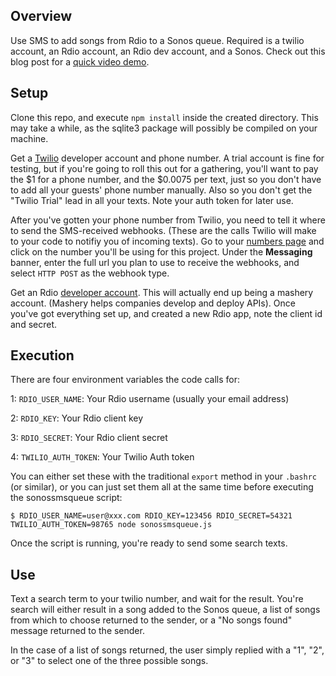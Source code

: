 ## Overview
Use SMS to add songs from Rdio to a Sonos queue. Required is a twilio account, an Rdio account, an Rdio dev account, and a Sonos. Check out this blog post for a [quick video demo](http://mattwel.ch/adding-songs-to-sonos-queue-via-sms/).
## Setup
Clone this repo, and execute `npm install` inside the created directory. This may take a while, as the sqlite3 package will possibly be compiled on your machine.

Get a [Twilio](http://twilio.com) developer account and phone number. A trial account is fine for testing, but if you're going to roll this out for a gathering, you'll want to pay the $1 for a phone number, and the $0.0075 per text, just so you don't have to add all your guests' phone number manually. Also so you don't get the "Twilio Trial" lead in all your texts. Note your auth token for later use.

After you've gotten your phone number from Twilio, you need to tell it where to send the SMS-received webhooks. (These are the calls Twilio will make to your code to notifiy you of incoming texts). Go to your [numbers page](https://www.twilio.com/user/account/phone-numbers/incoming) and click on the number you'll be using for this project. Under the **Messaging** banner, enter the full url you plan to use to receive the webhooks, and select `HTTP POST` as the webhook type.

Get an Rdio [developer account](http://www.rdio.com/developers/). This will actually end up being a mashery account. (Mashery helps companies develop and deploy APIs). Once you've got everything set up, and created a new Rdio app, note the client id and secret.
## Execution
There are four environment variables the code calls for:

1: `RDIO_USER_NAME`: Your Rdio username (usually your email address)

2: `RDIO_KEY`: Your Rdio client key

3: `RDIO_SECRET`: Your Rdio client secret

4: `TWILIO_AUTH_TOKEN`: Your Twilio Auth token

You can either set these with the traditional `export` method in your `.bashrc` (or similar), or you can just set them all at the same time before executing the sonossmsqueue script:

	$ RDIO_USER_NAME=user@xxx.com RDIO_KEY=123456 RDIO_SECRET=54321 TWILIO_AUTH_TOKEN=98765 node sonossmsqueue.js

Once the script is running, you're ready to send some search texts.
## Use
Text a search term to your twilio number, and wait for the result. You're search will either result in a song added to the Sonos queue, a list of songs from which to choose returned to the sender, or a "No songs found" message returned to the sender.

In the case of a list of songs returned, the user simply replied with a "1", "2", or "3" to select one of the three possible songs.
